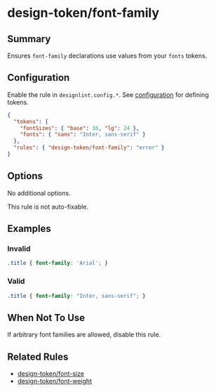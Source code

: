 # design-token/font-family

## Summary
Ensures `font-family` declarations use values from your `fonts` tokens.

## Configuration
Enable the rule in `designlint.config.*`. See [configuration](../../configuration.md) for defining tokens.

```json
{
  "tokens": {
    "fontSizes": { "base": 16, "lg": 24 },
    "fonts": { "sans": "Inter, sans-serif" }
  },
  "rules": { "design-token/font-family": "error" }
}
```

## Options
No additional options.

This rule is not auto-fixable.

## Examples

### Invalid

```css
.title { font-family: 'Arial'; }
```

### Valid

```css
.title { font-family: "Inter, sans-serif"; }
```

## When Not To Use
If arbitrary font families are allowed, disable this rule.

## Related Rules
- [design-token/font-size](./font-size.md)
- [design-token/font-weight](./font-weight.md)

